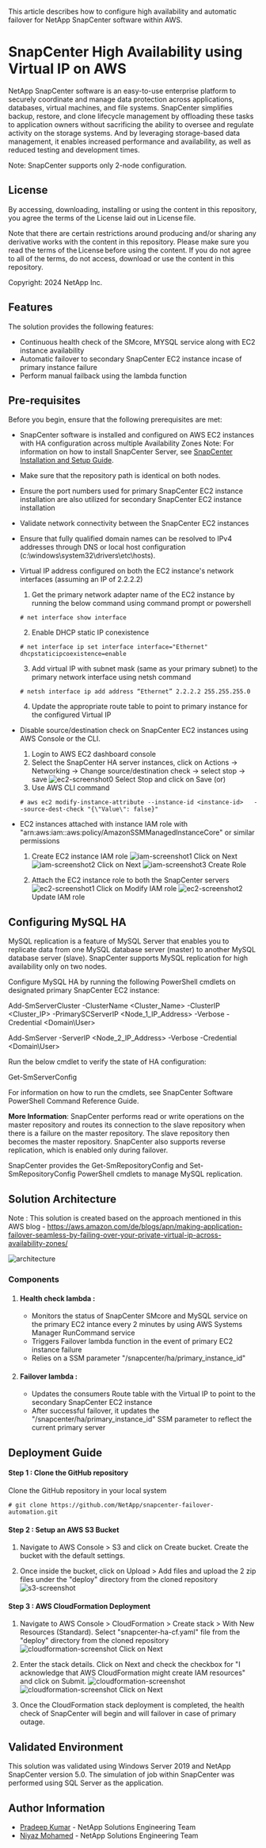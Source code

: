 This article describes how to configure high availability and automatic failover for NetApp SnapCenter software within AWS.

# SnapCenter High Availability using Virtual IP on AWS
NetApp SnapCenter software is an easy-to-use enterprise platform to securely coordinate and manage data protection across applications, databases, virtual machines, and file systems. SnapCenter simplifies backup, restore, and clone lifecycle management by offloading these tasks to application owners without sacrificing the ability to oversee and regulate activity on the storage systems. And by leveraging storage-based data management, it enables increased performance and availability, as well as reduced testing and development times.

Note: SnapCenter supports only 2-node configuration.

## License
By accessing, downloading, installing or using the content in this repository, you agree the terms of the License laid out in License file.

Note that there are certain restrictions around producing and/or sharing any derivative works with the content in this repository. Please make sure you read the terms of the License before using the content. If you do not agree to all of the terms, do not access, download or use the content in this repository.

Copyright: 2024 NetApp Inc.

## Features
The solution provides the following features:

* Continuous health check of the SMcore, MYSQL service along with EC2 instance availability
* Automatic failover to secondary SnapCenter EC2 instance incase of primary instance failure
* Perform manual failback using the lambda function

## Pre-requisites
Before you begin, ensure that the following prerequisites are met: 

* SnapCenter software is installed and configured on AWS EC2 instances with HA configuration across multiple Availability Zones
  Note: For information on how to install SnapCenter Server, see [SnapCenter Installation and Setup Guide](https://docs.netapp.com/us-en/snapcenter/install/task_install_the_snapcenter_server_using_the_install_wizard.html).
* Make sure that the repository path is identical on both nodes.
* Ensure the port numbers used for primary SnapCenter EC2 instance installation are also utilized for secondary SnapCenter EC2 instance installation
* Validate network connectivity between the SnapCenter EC2 instances
* Ensure that fully qualified domain names can be resolved to IPv4 addresses through DNS or local host configuration (c:\windows\system32\drivers\etc\hosts).
* Virtual IP address configured on both the EC2 instance's network interfaces (assuming an IP of 2.2.2.2)
  
  1.	Get the primary network adapter name of the EC2 instance by running the below command using command prompt or powershell
    ```
    # net interface show interface
    ```
  2. Enable DHCP static IP conexistence
    ```
    # net interface ip set interface interface="Ethernet" dhcpstaticipcoexistence=enable
    ```
  3.	Add virtual IP with subnet mask (same as your primary subnet) to the primary network interface using netsh command
  ```
  # netsh interface ip add address “Ethernet” 2.2.2.2 255.255.255.0
  ```
  4. Update the appropriate route table to point to primary instance for the configured Virtual IP

* Disable source/destination check on SnapCenter EC2 instances using AWS Console or the CLI.

  1.	Login to AWS EC2 dashboard console
  2.	Select the SnapCenter HA server instances, click on Actions -> Networking -> Change source/destination check -> select stop -> save
  ![ec2-screenshot0](./assets/ec2-ss-0.png)
  Select Stop and click on Save (or)
  3.	Use AWS CLI command
  ```
  # aws ec2 modify-instance-attribute --instance-id <instance-id>   --source-dest-check "{\"Value\": false}"
  ```

* EC2 instances attached with instance IAM role with "arn:aws:iam::aws:policy/AmazonSSMManagedInstanceCore" or similar permissions
  1. Create EC2 instance IAM role
  ![iam-screenshot1](./assets/iam-ss-1.png)
  Click on Next
  ![iam-screenshot2](./assets/iam-ss-2.png)
  Click on Next
  ![iam-screenshot3](./assets/iam-ss-3.png)
  Create Role

  2. Attach the EC2 instance role to both the SnapCenter servers
  ![ec2-screenshot1](./assets/ec2-ss-1.png)
  Click on Modify IAM role
  ![ec2-screenshot2](./assets/ec2-ss-2.png)
  Update IAM role

## Configuring MySQL HA

MySQL replication is a feature of MySQL Server that enables you to replicate data from one MySQL database server (master) to another MySQL database server (slave). SnapCenter supports MySQL replication for high availability only on two nodes.

Configure MySQL HA by running the following PowerShell cmdlets on designated primary SnapCenter EC2 instance:

Add-SmServerCluster -ClusterName <Cluster_Name> -ClusterIP <Cluster_IP> -PrimarySCServerIP <Node_1_IP_Address> -Verbose -Credential <Domain\User>

Add-SmServer -ServerIP <Node_2_IP_Address> -Verbose -Credential <Domain\User>

Run the below cmdlet to verify the state of HA configuration:

Get-SmServerConfig

For information on how to run the cmdlets, see SnapCenter Software PowerShell Command Reference Guide.

**More Information**: SnapCenter performs read or write operations on the master repository and routes its connection to the slave repository when there is a failure on the master repository. The slave repository then becomes the master repository. SnapCenter also supports reverse replication, which is enabled only during failover.

SnapCenter provides the Get-SmRepositoryConfig and Set-SmRepositoryConfig PowerShell cmdlets to manage MySQL replication.

## Solution Architecture
Note : This solution is created based on the approach mentioned in this AWS blog - https://aws.amazon.com/de/blogs/apn/making-application-failover-seamless-by-failing-over-your-private-virtual-ip-across-availability-zones/

![architecture](./assets/architecture.jpeg)

### Components
1. #### Health check lambda :
    - Monitors the status of SnapCenter SMcore and MySQL service on the primary EC2 intance every 2 minutes by using AWS Systems Manager RunCommand service
    - Triggers Failover lambda function in the event of primary EC2 instance failure 
    - Relies on a SSM parameter "/snapcenter/ha/primary_instance_id"
2. #### Failover lambda :
    - Updates the consumers Route table with the Virtual IP to point to the secondary SnapCenter EC2 instance
    - After successful failover, it updates the "/snapcenter/ha/primary_instance_id" SSM parameter to reflect the current primary server

## Deployment Guide
#### Step 1 : Clone the GitHub repository
Clone the GitHub repository in your local system
```
# git clone https://github.com/NetApp/snapcenter-failover-automation.git
```

#### Step 2 : Setup an AWS S3 Bucket
1. Navigate to AWS Console > S3 and click on Create bucket. Create the bucket with the default settings.

2. Once inside the bucket, click on Upload > Add files and upload the 2 zip files under the "deploy" directory from the cloned repository
![s3-screenshot](./assets/s3-ss.png)

#### Step 3 : AWS CloudFormation Deployment
1. Navigate to AWS Console > CloudFormation > Create stack > With New Resources (Standard). Select "snapcenter-ha-cf.yaml" file from the "deploy" directory from the cloned repository
![cloudformation-screenshot](./assets/cf-ss-1.png)
Click on Next

2. Enter the stack details. Click on Next and check the checkbox for "I acknowledge that AWS CloudFormation might create IAM resources" and click on Submit.
![cloudformation-screenshot](./assets/cf-ss-2.png)
![cloudformation-screenshot](./assets/cf-ss-3.png)
Click on Next

3. Once the CloudFormation stack deployment is completed, the health check of SnapCenter will begin and will failover in case of primary outage.

## Validated Environment
This solution was validated using Windows Server 2019 and NetApp SnapCenter version 5.0. The simulation of job within SnapCenter was performed using SQL Server as the application.

## Author Information

- [Pradeep Kumar](mailto:pradeep.kumar@netapp.com) - NetApp Solutions Engineering Team
- [Niyaz Mohamed](mailto:niyaz.mohamed@netapp.com) - NetApp Solutions Engineering Team

